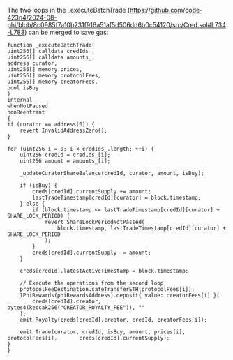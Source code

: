 The two loops in the _executeBatchTrade (https://github.com/code-423n4/2024-08-phi/blob/8c0985f7a10b231f916a51af5d506dd6b0c54120/src/Cred.sol#L734-L783) can be merged to save gas: 

    function _executeBatchTrade(
    uint256[] calldata credIds_,
    uint256[] calldata amounts_,
    address curator,
    uint256[] memory prices,
    uint256[] memory protocolFees,
    uint256[] memory creatorFees,
    bool isBuy
    )
    internal
    whenNotPaused
    nonReentrant
    {
    if (curator == address(0)) {
        revert InvalidAddressZero();
    }

    for (uint256 i = 0; i < credIds_.length; ++i) {
        uint256 credId = credIds_[i];
        uint256 amount = amounts_[i];

        _updateCuratorShareBalance(credId, curator, amount, isBuy);

        if (isBuy) {
            creds[credId].currentSupply += amount;
            lastTradeTimestamp[credId][curator] = block.timestamp;
        } else {
            if (block.timestamp <= lastTradeTimestamp[credId][curator] +                  SHARE_LOCK_PERIOD) {
                revert ShareLockPeriodNotPassed(
                    block.timestamp, lastTradeTimestamp[credId][curator] + SHARE_LOCK_PERIOD
                );
            }
            creds[credId].currentSupply -= amount;
        }

        creds[credId].latestActiveTimestamp = block.timestamp;

        // Execute the operations from the second loop
        protocolFeeDestination.safeTransferETH(protocolFees[i]);
        IPhiRewards(phiRewardsAddress).deposit{ value: creatorFees[i] }(
            creds[credId].creator, bytes4(keccak256("CREATOR_ROYALTY_FEE")), ""
        );
        emit Royalty(creds[credId].creator, credId, creatorFees[i]);

        emit Trade(curator, credId, isBuy, amount, prices[i], protocolFees[i],       creds[credId].currentSupply);
    }
    }
